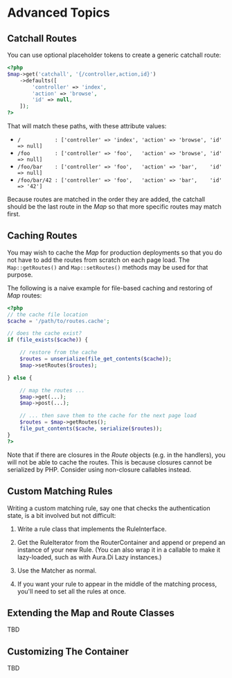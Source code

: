 # Advanced Topics

## Catchall Routes

You can use optional placeholder tokens to create a generic catchall route:

```php
<?php
$map->get('catchall', '{/controller,action,id}')
    ->defaults([
        'controller' => 'index',
        'action' => 'browse',
        'id' => null,
    ]);
?>
```

That will match these paths, with these attribute values:

- `/           : ['controller' => 'index', 'action' => 'browse', 'id' => null]`
- `/foo        : ['controller' => 'foo',   'action' => 'browse', 'id' => null]`
- `/foo/bar    : ['controller' => 'foo',   'action' => 'bar',    'id' => null]`
- `/foo/bar/42 : ['controller' => 'foo',   'action' => 'bar',    'id' => '42']`

Because routes are matched in the order they are added, the catchall should be the last route in the _Map_ so that more specific routes may match first.

## Caching Routes

You may wish to cache the _Map_ for production deployments so that you do not have to add the routes from scratch on each page load. The `Map::getRoutes()` and `Map::setRoutes()` methods may be used for that purpose.

The following is a naive example for file-based caching and restoring of _Map_ routes:

```php
<?php
// the cache file location
$cache = '/path/to/routes.cache';

// does the cache exist?
if (file_exists($cache)) {

    // restore from the cache
    $routes = unserialize(file_get_contents($cache));
    $map->setRoutes($routes);

} else {

    // map the routes ...
    $map->get(...);
    $map->post(...);

    // ... then save them to the cache for the next page load
    $routes = $map->getRoutes();
    file_put_contents($cache, serialize($routes));
}
?>
```

Note that if there are closures in the _Route_ objects (e.g. in the handlers), you will not be able to cache the routes. This is because closures cannot be serialized by PHP. Consider using non-closure callables instead.

## Custom Matching Rules

Writing a custom matching rule, say one that checks the authentication state, is a bit involved but not difficult:

1. Write a rule class that implements the RuleInterface.

2. Get the RuleIterator from the RouterContainer and append or prepend an instance of your new Rule. (You can also wrap it in a callable to make it lazy-loaded, such as with Aura.Di Lazy instances.)

3. Use the Matcher as normal.

4. If you want your rule to appear in the middle of the matching process, you'll need to set all the rules at once.


## Extending the Map and Route Classes

TBD

## Customizing The Container

TBD
